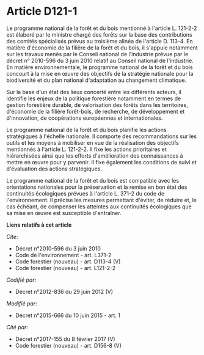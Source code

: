 # Article D121-1

Le programme national de la forêt et du bois mentionné à l'article L. 121-2-2 est élaboré par le ministre chargé des forêts
sur la base des contributions des comités spécialisés prévus au troisième alinéa de l'article D. 113-4. En matière d'économie
de la filière de la forêt et du bois, il s'appuie notamment sur les travaux menés par le Conseil national de l'industrie
prévue par le décret n° 2010-596 du 3 juin 2010 relatif au Conseil national de l'industrie. En matière environnementale, le
programme national de la forêt et du bois concourt à la mise en œuvre des objectifs de la stratégie nationale pour la
biodiversité et du plan national d'adaptation au changement climatique. 

Sur la base d'un état des lieux concerté entre les différents acteurs, il identifie les enjeux de la politique forestière
notamment en termes de gestion forestière durable, de valorisation des forêts dans les territoires, d'économie de la filière
forêt-bois, de recherche, de développement et d'innovation, de coopérations européennes et internationales. 

Le programme national de la forêt et du bois planifie les actions stratégiques à l'échelle nationale. Il comporte des
recommandations sur les outils et les moyens à mobiliser en vue de la réalisation des objectifs mentionnés à l'article L.
121-2-2. Il fixe les actions prioritaires et hiérarchisées ainsi que les efforts d'amélioration des connaissances à mettre en
œuvre pour y parvenir. Il fixe également les conditions de suivi et d'évaluation des actions stratégiques. 

Le programme national de la forêt et du bois est compatible avec les orientations nationales pour la préservation et la
remise en bon état des continuités écologiques prévues à l'article L. 371-2 du code de l'environnement. Il précise les
mesures permettant d'éviter, de réduire et, le cas échéant, de compenser les atteintes aux continuités écologiques que sa
mise en œuvre est susceptible d'entraîner.

**Liens relatifs à cet article**

_Cite_:

  - Décret n°2010-596 du 3 juin 2010
  - Code de l'environnement - art. L371-2
  - Code forestier (nouveau) - art. D113-4 (V)
  - Code forestier (nouveau) - art. L121-2-2

_Codifié par_:

  - Décret n°2012-836 du 29 juin 2012 (V)

_Modifié par_:

  - Décret n°2015-666 du 10 juin 2015 - art. 1

_Cité par_:

  - Décret n°2017-155 du 8 février 2017 (V)
  - Code forestier (nouveau) - art. D156-8 (V)
